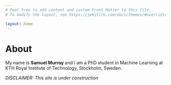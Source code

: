 ```yaml
---
# Feel free to add content and custom Front Matter to this file.
# To modify the layout, see https://jekyllrb.com/docs/themes/#overriding-theme-defaults

layout: home
---
```

# About

My name is **Samuel Murray** and I am a PhD student in Machine Learning at KTH Royal Institute of Technology, Stockholm, Sweden.

_DISCLAIMER: This site is under construction_
